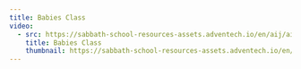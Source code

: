 ```yaml
---
title: Babies Class
video:
  - src: https://sabbath-school-resources-assets.adventech.io/en/aij/aij-training-videos/assets/en-aij-babies-class.mp4
    title: Babies Class
    thumbnail: https://sabbath-school-resources-assets.adventech.io/en/aij/aij-training-videos/assets/en-aij-babies-class.webp
---
```

